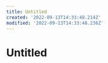 ```yaml
---
title: Untitled
created: '2022-09-13T14:33:48.214Z'
modified: '2022-09-13T14:33:48.236Z'
---
```


# Untitled
